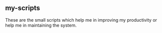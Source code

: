 ## my-scripts

These are the small scripts which help me in improving my productivity or help me in maintaining the system.


